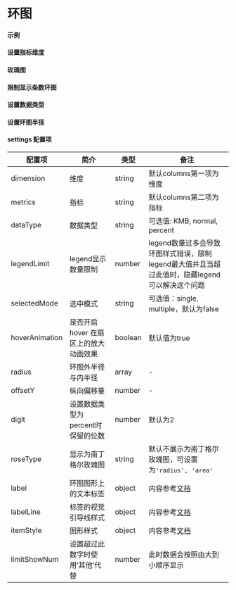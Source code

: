 # 环图

#### 示例

<vuep template="#simple-ring"></vuep>

<script v-pre type="text/x-template" id="simple-ring">
<template>
  <ve-ring :data="chartData"></ve-ring>
</template>

<script>
  export default {
    data () {
      return {
        chartData: {
          columns: ['日期', '访问用户'],
          rows: [
            { '日期': '1/1', '访问用户': 1393 },
            { '日期': '1/2', '访问用户': 3530 },
            { '日期': '1/3', '访问用户': 2923 },
            { '日期': '1/4', '访问用户': 1723 },
            { '日期': '1/5', '访问用户': 3792 },
            { '日期': '1/6', '访问用户': 4593 }
          ]
        }
      }
    }
  }
</script>
</script>

#### 设置指标维度

<vuep template="#index-demision-ring"></vuep>

<script v-pre type="text/x-template" id="index-demision-ring">
<template>
  <ve-ring :data="chartData" :settings="chartSettings"></ve-ring>
</template>

<script>
  export default {
    data () {
      this.chartSettings = {
        dimension: '日期',
        metrics: '访问用户'
      }
      return {
        chartData: {
          columns: ['日期', '访问用户'],
          rows: [
            { '日期': '1/1', '访问用户': 1393 },
            { '日期': '1/2', '访问用户': 3530 },
            { '日期': '1/3', '访问用户': 2923 },
            { '日期': '1/4', '访问用户': 1723 },
            { '日期': '1/5', '访问用户': 3792 },
            { '日期': '1/6', '访问用户': 4593 }
          ]
        }
      }
    }
  }
</script>
</script>

#### 玫瑰图

<vuep template="#rose-ring"></vuep>

<script v-pre type="text/x-template" id="rose-ring">
<template>
  <ve-ring :data="chartData" :settings="chartSettings"></ve-ring>
</template>

<script>
  export default {
    data () {
      this.chartSettings = {
        roseType: 'radius'
      }
      return {
        chartData: {
          columns: ['日期', '访问用户'],
          rows: [
            { '日期': '1/1', '访问用户': 1393 },
            { '日期': '1/2', '访问用户': 3530 },
            { '日期': '1/3', '访问用户': 2923 },
            { '日期': '1/4', '访问用户': 1723 },
            { '日期': '1/5', '访问用户': 3792 },
            { '日期': '1/6', '访问用户': 4593 }
          ]
        }
      }
    }
  }
</script>
</script>

#### 限制显示条数环图

<vuep template="#limit-number-ring"></vuep>

<script v-pre type="text/x-template" id="limit-number-ring">
<template>
  <ve-ring :data="chartData" :settings="chartSettings"></ve-ring>
</template>

<script>
  export default {
    data () {
      this.chartSettings = {
        limitShowNum: 3
      }
      return {
        chartData: {
          columns: ['日期', '访问用户'],
          rows: [
            { '日期': '1/1', '访问用户': 1393 },
            { '日期': '1/2', '访问用户': 3530 },
            { '日期': '1/3', '访问用户': 2923 },
            { '日期': '1/4', '访问用户': 1723 },
            { '日期': '1/5', '访问用户': 3792 },
            { '日期': '1/6', '访问用户': 4593 }
          ]
        }
      }
    }
  }
</script>
</script>

#### 设置数据类型

<vuep template="#data-type-ring"></vuep>

<script v-pre type="text/x-template" id="data-type-ring">
<template>
  <ve-ring :data="chartData" :settings="chartSettings"></ve-ring>
</template>

<script>
  export default {
    data () {
      this.chartSettings = {
        dataType: 'KMB'
      }
      return {
        chartData: {
          columns: ['日期', '访问用户'],
          rows: [
            { '日期': '1/1', '访问用户': 1393 },
            { '日期': '1/2', '访问用户': 3530 },
            { '日期': '1/3', '访问用户': 2923 },
            { '日期': '1/4', '访问用户': 1723 },
            { '日期': '1/5', '访问用户': 3792 },
            { '日期': '1/6', '访问用户': 4593 }
          ]
        }
      }
    }
  }
</script>
</script>

#### 设置环图半径

<vuep template="#ring-style"></vuep>

<script v-pre type="text/x-template" id="ring-style">
<template>
  <ve-ring :data="chartData" :settings="chartSettings"></ve-ring>
</template>

<script>
  export default {
    data () {
      this.chartSettings = {
        radius: [100, 10],
        offsetY: 300
      }
      return {
        chartData: {
          columns: ['日期', '访问用户'],
          rows: [
            { '日期': '1/1', '访问用户': 1393 },
            { '日期': '1/2', '访问用户': 3530 },
            { '日期': '1/3', '访问用户': 2923 },
            { '日期': '1/4', '访问用户': 1723 },
            { '日期': '1/5', '访问用户': 3792 },
            { '日期': '1/6', '访问用户': 4593 }
          ]
        }
      }
    }
  }
</script>
</script>

#### settings 配置项

| 配置项 | 简介 | 类型 | 备注 |
| --- | --- | --- | --- |
| dimension | 维度 | string | 默认columns第一项为维度 |
| metrics | 指标 | string | 默认columns第二项为指标 |
| dataType | 数据类型 | string | 可选值: KMB, normal, percent |
| legendLimit | legend显示数量限制 | number | legend数量过多会导致环图样式错误，限制legend最大值并且当超过此值时，隐藏legend可以解决这个问题 |
| selectedMode | 	选中模式 | string | 可选值：single, multiple，默认为false |
| hoverAnimation | 是否开启 hover 在扇区上的放大动画效果 | boolean | 默认值为true |
| radius | 环图外半径与内半径 | array | - |
| offsetY | 	纵向偏移量 | number | - |
| digit | 设置数据类型为percent时保留的位数 | number | 默认为2 |
| roseType | 显示为南丁格尔玫瑰图 | string | 默认不展示为南丁格尔玫瑰图，可设置为`'radius', 'area'` |
| label | 环图图形上的文本标签 | object | 内容参考[文档](http://echarts.baidu.com/option.html#series-pie.label) |
| labelLine | 标签的视觉引导线样式 | object | 内容参考[文档](http://echarts.baidu.com/option.html#series-pie.labelLine) |
| itemStyle | 图形样式 | object | 内容参考[文档](http://echarts.baidu.com/option.html#series-pie.itemStyle)  |
| limitShowNum | 设置超过此数字时使用‘其他’代替 | number | 此时数据会按照由大到小顺序显示 |

